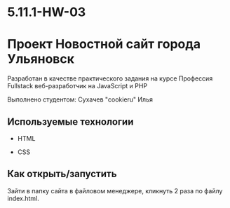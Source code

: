 # 5.11.1-HW-03
# Проект Новостной сайт города Ульяновск

Разработан в качестве практического задания на курсе Профессия Fullstack веб-разработчик на JavaScript и PHP

Выполнено студентом: Сухачев "cookieru" Илья

## Используемые технологии

* HTML

* CSS

## Как открыть/запустить

Зайти в папку сайта в файловом менеджере, кликнуть 2 раза по файлу index.html.